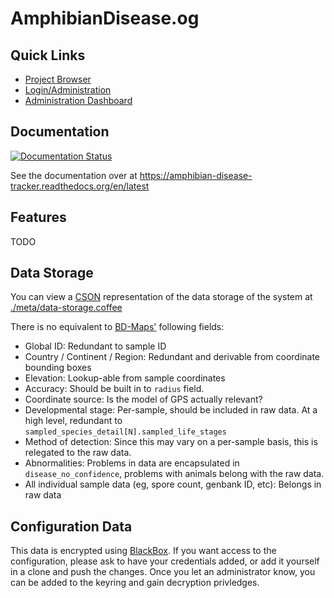 AmphibianDisease.og
==========================
## Quick Links

- [Project Browser](https://amphibiandisease.org/project.php)
- [Login/Administration](https://amphibiandisease.org/admin)
- [Administration Dashboard](https://amphibiandisease.org/admin-page.html)

## Documentation

[![Documentation Status](https://readthedocs.org/projects/amphibian-disease-tracker/badge/?version=latest)](http://amphibian-disease-tracker.readthedocs.org/en/latest/?badge=latest)

See the documentation over at https://amphibian-disease-tracker.readthedocs.org/en/latest

## Features

TODO

## Data Storage

You can view  a [CSON](https://github.com/bevry/cson) representation of the data storage of the system at [./meta/data-storage.coffee](https://github.com/AmphibiaWeb/amphibian-disease-tracker/blob/master/meta/data-storage.coffee)

There is no equivalent to [BD-Maps'](http://www.bd-maps.net/isolates/) following fields:

- Global ID: Redundant to sample ID
- Country / Continent / Region: Redundant and derivable from coordinate bounding boxes
- Elevation: Lookup-able from sample coordinates
- Accuracy: Should be built in to `radius` field.
- Coordinate source: Is the model of GPS actually relevant?
- Developmental stage: Per-sample, should be included in raw data. At a high level, redundant to `sampled_species_detail[N].sampled_life_stages`
- Method of detection: Since this may vary on a per-sample basis, this is relegated to the raw data.
- Abnormalities: Problems in data are encapsulated in `disease_no_confidence`, problems with animals belong with the raw data.
- All individual sample data (eg, spore count, genbank ID, etc): Belongs in raw data


## Configuration Data

This data is encrypted using
[BlackBox](https://github.com/StackExchange/blackbox). If you want
access to the configuration, please ask to have your credentials
added, or add it yourself in a clone and push the changes. Once you
let an administrator know, you can be added to the keyring and gain
decryption privledges.
